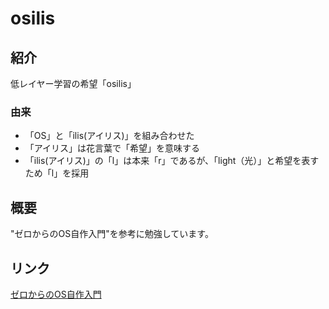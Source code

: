 # osilis

## 紹介
低レイヤー学習の希望「osilis」

### 由来
- 「OS」と「ilis(アイリス)」を組み合わせた
- 「アイリス」は花言葉で「希望」を意味する
- 「ilis(アイリス)」の「l」は本来「r」であるが、「light（光）」と希望を表すため「l」を採用


## 概要
"ゼロからのOS自作入門"を参考に勉強しています。

## リンク
[ゼロからのOS自作入門](https://zero.osdev.jp/)
